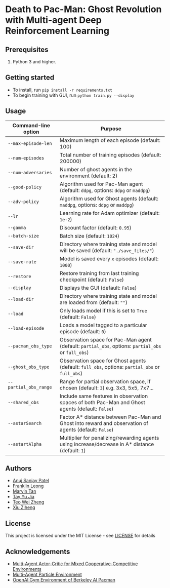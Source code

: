 # Death to Pac-Man: Ghost Revolution with Multi-agent Deep Reinforcement Learning 

## Prerequisites
1. Python 3 and higher. 

## Getting started
- To install, run `pip install -r requirements.txt`
- To begin training with GUI, run `python train.py --display`

## Usage
| Command-line option | Purpose |
|---------------------|---------|
|`--max-episode-len`  | Maximum length of each episode (default: 100)|
|`--num-episodes`     | Total number of training episodes (default: 200000)|
|`--num-adversaries`  | Number of ghost agents in the environment (default: 2)|
|`--good-policy`      | Algorithm used for Pac-Man agent (default: `ddpg`, options: `ddpg` or `maddpg`)|
|`--adv-policy`       | Algorithm used for Ghost agents (default: `maddpg`, options: `ddpg` or `maddpg`)|
|`--lr`               | Learning rate for Adam optimizer (default: `1e-2`)|
|`--gamma`            | Discount factor (default: `0.95`)|
|`--batch-size`       | Batch size (default: `1024`)|
|`--save-dir`         | Directory where training state and model will be saved (default: `"./save_files/"`)|
|`--save-rate`        | Model is saved every `x` episodes (default: `1000`)|
|`--restore`          | Restore training from last training checkpoint (default: `False`)|
|`--display`          | Displays the GUI (default: `False`)|
|`--load-dir`         | Directory where training state and model are loaded from (default: `""`)|
|`--load`             | Only loads model if this is set to `True` (default: `False`)|
|`--load-episode`     | Loads a model tagged to a particular episode (default: `0`)|
|`--pacman_obs_type`  | Observation space for Pac-Man agent (default: `partial_obs`, options: `partial_obs` or `full_obs`)|
|`--ghost_obs_type`   | Observation space for Ghost agents (default: `full_obs`, options: `partial_obs` or `full_obs`)|
|`--partial_obs_range`| Range for partial observation space, if chosen (default: `3`) e.g. 3x3, 5x5, 7x7...|
|`--shared_obs`       | Include same features in observation spaces of both Pac-Man and Ghost agents (default: `False`)|
|`--astarSearch`      | Factor A* distance between Pac-Man and Ghost into reward and observation of agents (default: `False`)|
|`--astartAlpha`      | Multiplier for penalizing/rewarding agents using increase/decrease in A* distance (default: `1`)|

## Authors
- [Anuj Sanjay Patel](https://github.com/anujsp2797)
- [Franklin Leong](https://github.com/FranklinLeong)
- [Marvin Tan](https://github.com/marvintxd)
- [Tay Yu Jia](https://github.com/yujiatay)
- [Teo Wei Zheng](https://github.com/teowz46)
- [Xiu Ziheng](https://github.com/Cary-Xx)

## License

This project is licensed under the MIT License - see [LICENSE](LICENSE) for details

## Acknowledgements
- [Multi-Agent Actor-Critic for Mixed Cooperative-Competitive Environments](https://github.com/openai/maddpg)
- [Multi-Agent Particle Environment](https://github.com/openai/multiagent-particle-envs)
- [OpenAI Gym Environment of Berkeley AI Pacman](https://github.com/sohamghosh121/PacmanGym)
